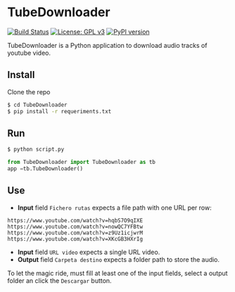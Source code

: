# TubeDownloader
[![Build Status](https://travis-ci.org/victordpc/TubeDownloader.svg?branch=master)](https://travis-ci.org/victordpc/TubeDownloader)
[![License: GPL v3](https://img.shields.io/badge/License-GPLv3-blue.svg)](https://www.gnu.org/licenses/gpl-3.0)
[![PyPI version](https://badge.fury.io/py/TubeDownloader.svg)](https://badge.fury.io/py/TubeDownloader)

TubeDownloader is a Python application to download audio tracks of youtube video.

## Install
Clone the repo

```bash
$ cd TubeDownloader
$ pip install -r requeriments.txt
```

## Run
```bash
$ python script.py
```

```python
from TubeDownloader import TubeDownloader as tb
app =tb.TubeDownloader()
```

## Use
* **Input** field `Fichero rutas` expects a file path with one URL per row:
```
https://www.youtube.com/watch?v=hqbS7O9qIXE
https://www.youtube.com/watch?v=nowQC7YFBtw
https://www.youtube.com/watch?v=z9Uz1icjwrM
https://www.youtube.com/watch?v=XKcGB3HXrIg
```
* **Input** field `URL video` expects a single URL video.
* **Output** field `Carpeta destino` expects a folder path to store the audio.

To let the magic ride, must fill at least one of the input fields, select a output folder an click the `Descargar` button.

